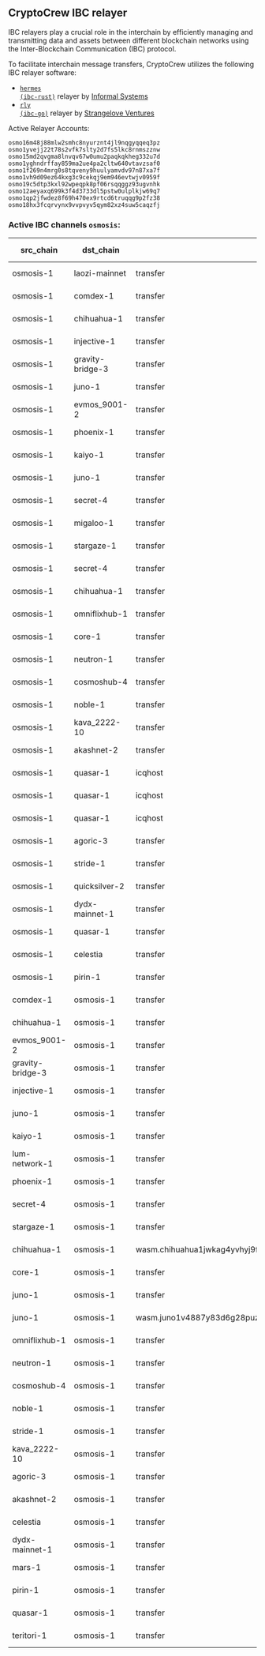 ## CryptoCrew IBC relayer
IBC relayers play a crucial role in the interchain by efficiently managing and transmitting data and assets between different blockchain networks using the Inter-Blockchain Communication (IBC) protocol.

To facilitate interchain message transfers, CryptoCrew utilizes the following IBC relayer software: 
- <a href="https://github.com/informalsystems/hermes"><code>hermes (ibc-rust)</code></a> relayer by [Informal Systems](https://github.com/informalsystems)
- <a href="https://github.com/cosmos/relayer"><code>rly (ibc-go)</code></a> relayer by [Strangelove Ventures](https://github.com/strangelove-ventures)

Active Relayer Accounts:
```
osmo16m48j88mlw2smhc8nyurznt4jl9nqgyqqeq3pz
osmo1yvejj22t78s2vfk7slty2d7fs5lkc8rnmszznw
osmo15md2qvgma8lnvqv67w0umu2paqkqkheg332u7d
osmo1yghndrffay859ma2ue4pa2cltw640vtavzsaf0
osmo1f269n4mrg0s8tqveny9huulyamvdv97n87xa7f
osmo1vh9d09ez64kxg3c9cekqj9em946evtwjv0959f
osmo19c5dtp3kxl92wpeqpk8pf06rsqqggz93ugvnhk
osmo12aeyaxq699k3f4d3733dl5pstw0ulplkjw69q7
osmo1qp2jfwdez8f69h470ex9rtcd6truqqg9p2fz38
osmo18hx3fcqrvynx9vvpvyv5qym82xz4suw5caqzfj
```

### Active IBC channels `osmosis`:
| src_chain | dst_chain | IBC port | IBC channel |
| --------------- | --------------- | ------------ | ------------------- |
| osmosis-1 | laozi-mainnet | transfer | channel-148 |
| osmosis-1 | comdex-1 | transfer | channel-87 |
| osmosis-1 | chihuahua-1 | transfer | channel-113 |
| osmosis-1 | injective-1 | transfer | channel-122 |
| osmosis-1 | gravity-bridge-3 | transfer | channel-144 |
| osmosis-1 | juno-1 | transfer | channel-169 |
| osmosis-1 | evmos_9001-2 | transfer | channel-204 |
| osmosis-1 | phoenix-1 | transfer | channel-251 |
| osmosis-1 | kaiyo-1 | transfer | channel-259 |
| osmosis-1 | juno-1 | transfer | channel-42 |
| osmosis-1 | secret-4 | transfer | channel-476 |
| osmosis-1 | migaloo-1 | transfer | channel-642 |
| osmosis-1 | stargaze-1 | transfer | channel-75 |
| osmosis-1 | secret-4 | transfer | channel-88 |
| osmosis-1 | chihuahua-1 | transfer | channel-11348 |
| osmosis-1 | omniflixhub-1 | transfer | channel-199 |
| osmosis-1 | core-1 | transfer | channel-4 |
| osmosis-1 | neutron-1 | transfer | channel-874 |
| osmosis-1 | cosmoshub-4 | transfer | channel-0 |
| osmosis-1 | noble-1 | transfer | channel-750 |
| osmosis-1 | kava_2222-10 | transfer | channel-143 |
| osmosis-1 | akashnet-2 | transfer | channel-1 |
| osmosis-1 | quasar-1 | icqhost | channel-1142 |
| osmosis-1 | quasar-1 | icqhost | channel-1156 |
| osmosis-1 | quasar-1 | icqhost | channel-1172 |
| osmosis-1 | agoric-3 | transfer | channel-320 |
| osmosis-1 | stride-1 | transfer | channel-326 |
| osmosis-1 | quicksilver-2 | transfer | channel-522 |
| osmosis-1 | dydx-mainnet-1 | transfer | channel-6787 |
| osmosis-1 | quasar-1 | transfer | channel-688 |
| osmosis-1 | celestia | transfer | channel-6994 |
| osmosis-1 | pirin-1 | transfer | channel-783 |
| comdex-1 | osmosis-1 | transfer | channel-1 |
| chihuahua-1 | osmosis-1 | transfer | channel-7 |
| evmos_9001-2 | osmosis-1 | transfer | channel-0 |
| gravity-bridge-3 | osmosis-1 | transfer | channel-10 |
| injective-1 | osmosis-1 | transfer | channel-8 |
| juno-1 | osmosis-1 | transfer | channel-0 |
| kaiyo-1 | osmosis-1 | transfer | channel-3 |
| lum-network-1 | osmosis-1 | transfer | channel-3 |
| phoenix-1 | osmosis-1 | transfer | channel-1 |
| secret-4 | osmosis-1 | transfer | channel-1 |
| stargaze-1 | osmosis-1 | transfer | channel-0 |
| chihuahua-1 | osmosis-1 | wasm.chihuahua1jwkag4yvhyj9fuddtkygvavya8hmdjuzmgxwg9vp3lw9twv6lrcq9mgl52 | channel-73 |
| core-1 | osmosis-1 | transfer | channel-6 |
| juno-1 | osmosis-1 | transfer | channel-271 |
| juno-1 | osmosis-1 | wasm.juno1v4887y83d6g28puzvt8cl0f3cdhd3y6y9mpysnsp3k8krdm7l6jqgm0rkn | channel-47 |
| omniflixhub-1 | osmosis-1 | transfer | channel-1 |
| neutron-1 | osmosis-1 | transfer | channel-10 |
| cosmoshub-4 | osmosis-1 | transfer | channel-141 |
| noble-1 | osmosis-1 | transfer | channel-1 |
| stride-1 | osmosis-1 | transfer | channel-5 |
| kava_2222-10 | osmosis-1 | transfer | channel-1 |
| agoric-3 | osmosis-1 | transfer | channel-1 |
| akashnet-2 | osmosis-1 | transfer | channel-9 |
| celestia | osmosis-1 | transfer | channel-2 |
| dydx-mainnet-1 | osmosis-1 | transfer | channel-3 |
| mars-1 | osmosis-1 | transfer | channel-1 |
| pirin-1 | osmosis-1 | transfer | channel-0 |
| quasar-1 | osmosis-1 | transfer | channel-1 |
| teritori-1 | osmosis-1 | transfer | channel-0 |